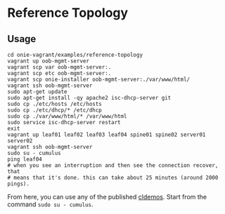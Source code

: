 Reference Topology
==================


Usage
-----
    cd onie-vagrant/examples/reference-topology
    vagrant up oob-mgmt-server
    vagrant scp var oob-mgmt-server:.
    vagrant scp etc oob-mgmt-server:.
    vagrant scp onie-installer oob-mgmt-server:./var/www/html/
    vagrant ssh oob-mgmt-server
    sudo apt-get update
    sudo apt-get install -qy apache2 isc-dhcp-server git
    sudo cp ./etc/hosts /etc/hosts
    sudo cp ./etc/dhcp/* /etc/dhcp
    sudo cp ./var/www/html/* /var/www/html
    sudo service isc-dhcp-server restart
    exit
    vagrant up leaf01 leaf02 leaf03 leaf04 spine01 spine02 server01 server02
    vagrant ssh oob-mgmt-server
    sudo su - cumulus
    ping leaf04
    # when you see an interruption and then see the connection recover, that
    # means that it's done. this can take about 25 minutes (around 2000 pings).

From here, you can use any of the published
[cldemos](https://github.com/CumulusNetworks/?utf8=%E2%9C%93&query=cldemo).
Start from the command `sudo su - cumulus`.

